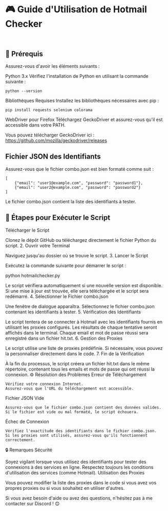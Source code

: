 # 🎮 Guide d'Utilisation de Hotmail Checker<br><br>
## 🚀 Prérequis

Assurez-vous d'avoir les éléments suivants :

Python 3.x
Vérifiez l'installation de Python en utilisant la commande suivante :

    python --version

Bibliothèques Requises
Installez les bibliothèques nécessaires avec pip :

    pip install requests selenium colorama

WebDriver pour Firefox
Téléchargez GeckoDriver et assurez-vous qu'il est accessible dans votre PATH.

Vous pouvez télécharger GeckoDriver ici :
https://github.com/mozilla/geckodriver/releases
## Fichier JSON des Identifiants

Assurez-vous que le fichier combo.json est bien formaté comme suit :

    [
        {"email": "user1@example.com", "password": "password1"},
        {"email": "user2@example.com", "password": "password2"}
    ]

Le fichier combo.json contient la liste des identifiants à tester.

## 🏁 Étapes pour Exécuter le Script

Télécharger le Script

Clonez le dépôt GitHub ou téléchargez directement le fichier Python du script.
2. Ouvrir votre Terminal

Naviguez jusqu'au dossier où se trouve le script.
3. Lancer le Script

Exécutez la commande suivante pour démarrer le script :

python hotmailchecker.py

Le script vérifiera automatiquement si une nouvelle version est disponible. Si une mise à jour est trouvée, elle sera téléchargée et le script sera redémarré.
4. Sélectionner le Fichier combo.json

Une fenêtre de dialogue apparaîtra. Sélectionnez le fichier combo.json contenant les identifiants à tester.
5. Vérification des Identifiants

Le script tentera de se connecter à Hotmail avec les identifiants fournis en utilisant les proxies configurés. Les résultats de chaque tentative seront affichés dans le terminal. Chaque email et mot de passe réussi sera enregistré dans un fichier hit.txt.
6. Gestion des Proxies

Le script utilise une liste de proxies prédéfinie. Si nécessaire, vous pouvez la personnaliser directement dans le code.
7. Fin de la Vérification

À la fin du processus, le script créera un fichier hit.txt dans le même répertoire, contenant tous les emails et mots de passe qui ont réussi la connexion.
⚙️ Résolution des Problèmes
Erreur de Téléchargement

    Vérifiez votre connexion Internet.
    Assurez-vous que l'URL du téléchargement est accessible.

Fichier JSON Vide

    Assurez-vous que le fichier combo.json contient des données valides.
    Si le fichier est vide ou mal formaté, le script échouera.

Échec de Connexion

    Vérifiez l'exactitude des identifiants dans le fichier combo.json.
    Si les proxies sont utilisés, assurez-vous qu'ils fonctionnent correctement.

🔒 Remarques
Sécurité

Soyez vigilant lorsque vous utilisez des identifiants pour tester des connexions à des services en ligne. Respectez toujours les conditions d'utilisation des services (comme Hotmail).
Utilisation des Proxies

Vous pouvez modifier la liste des proxies dans le code si vous avez vos propres proxies ou si vous souhaitez en utiliser d'autres.

Si vous avez besoin d'aide ou avez des questions, n'hésitez pas à me contacter sur Discord ! 😊
